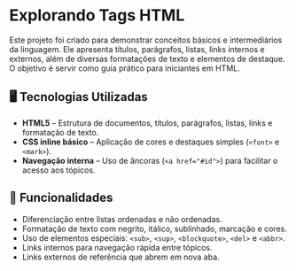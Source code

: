 # Explorando Tags HTML

Este projeto foi criado para demonstrar conceitos básicos e intermediários da linguagem. Ele apresenta títulos, parágrafos, listas, links internos e externos, além de diversas formatações de texto e elementos de destaque. O objetivo é servir como guia prático para iniciantes em HTML.

## 🖥️ Tecnologias Utilizadas
- **HTML5** – Estrutura de documentos, títulos, parágrafos, listas, links e formatação de texto.
- **CSS inline básico** – Aplicação de cores e destaques simples (`<font>` e `<mark>`).
- **Navegação interna** – Uso de âncoras (`<a href="#id">`) para facilitar o acesso aos tópicos.

## 🚀 Funcionalidades
- Diferenciação entre listas ordenadas e não ordenadas.
- Formatação de texto com negrito, itálico, sublinhado, marcação e cores.
- Uso de elementos especiais: `<sub>`, `<sup>`, `<blockquote>`, `<del>` e `<abbr>`.
- Links internos para navegação rápida entre tópicos.
- Links externos de referência que abrem em nova aba.
